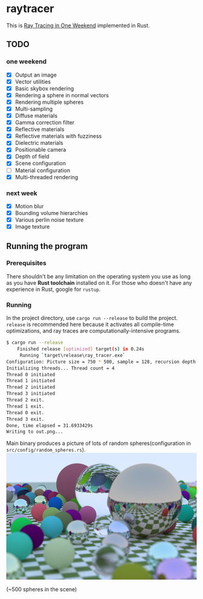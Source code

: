 # raytracer

This is [Ray Tracing in One Weekend](https://raytracing.github.io/books/RayTracingInOneWeekend.html) implemented in Rust.

## TODO

### one weekend
- [x] Output an image
- [x] Vector utilities
- [x] Basic skybox rendering
- [x] Rendering a sphere in normal vectors
- [x] Rendering multiple spheres
- [x] Multi-sampling
- [x] Diffuse materials
- [x] Gamma correction filter
- [x] Reflective materials
- [x] Reflective materials with fuzziness
- [x] Dielectric materials
- [x] Positionable camera
- [x] Depth of field
- [x] Scene configuration
- [ ] Material configuration
- [x] Multi-threaded rendering

### next week

- [x] Motion blur
- [x] Bounding volume hierarchies
- [x] Various perlin noise texture
- [x] Image texture

## Running the program

### Prerequisites

There shouldn't be any limitation on the operating system you use as long as you have **Rust toolchain** installed on it. For those who doesn't have any experience in Rust, google for `rustup`.

### Running

In the project directory, use `cargo run --release` to build the project. `release` is recommended here because it activates all compile-time optimizations, and ray traces are computationally-intensive programs.


```bash
$ cargo run --release
    Finished release [optimized] target(s) in 0.24s
     Running `target\release\ray_tracer.exe`
Configuration: Picture size = 750 * 500, sample = 128, recursion depth = 16
Initializing threads... Thread count = 4
Thread 0 initiated
Thread 1 initiated
Thread 2 initiated
Thread 3 initiated
Thread 2 exit.
Thread 1 exit.
Thread 0 exit.
Thread 3 exit.
Done, time elapsed = 31.6933429s
Writing to out.png...
```

Main binary produces a picture of lots of random spheres(configuration in `src/config/random_spheres.rs`).
![](example.png)

(~500 spheres in the scene)